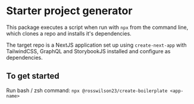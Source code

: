 # Starter project generator

This package executes a script when run with `npx` from the command line, which clones a repo and installs it's dependencies.

The target repo is a NextJS application set up using `create-next-app` with TailwindCSS, GraphQL and StorybookJS installed and configure as dependencies.

## To get started

Run bash / zsh command:
```npx @rosswilson23/create-boilerplate <app-name>```